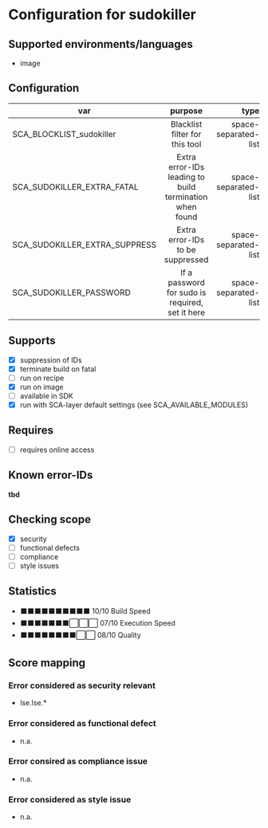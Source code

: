 # Configuration for sudokiller

## Supported environments/languages

* image

## Configuration

| var | purpose | type | default |
| ------------- |:-------------:| -----:| -----:
| SCA_BLOCKLIST_sudokiller | Blacklist filter for this tool | space-separated-list | ""
| SCA_SUDOKILLER_EXTRA_FATAL | Extra error-IDs leading to build termination when found | space-separated-list | "":
| SCA_SUDOKILLER_EXTRA_SUPPRESS | Extra error-IDs to be suppressed | space-separated-list | ""
| SCA_SUDOKILLER_PASSWORD | If a password for sudo is required, set it here | space-separated-list | "usr sud fst sys sec ret"

## Supports

* [x] suppression of IDs
* [x] terminate build on fatal
* [ ] run on recipe
* [x] run on image
* [ ] available in SDK
* [x] run with SCA-layer default settings (see SCA_AVAILABLE_MODULES)

## Requires

* [ ] requires online access

## Known error-IDs

__tbd__

## Checking scope

* [x] security
* [ ] functional defects
* [ ] compliance
* [ ] style issues

## Statistics

* ⬛⬛⬛⬛⬛⬛⬛⬛⬛⬛ 10/10 Build Speed
* ⬛⬛⬛⬛⬛⬛⬛⬜⬜⬜ 07/10 Execution Speed
* ⬛⬛⬛⬛⬛⬛⬛⬛⬜⬜ 08/10 Quality

## Score mapping

### Error considered as security relevant

* lse.lse.*

### Error considered as functional defect

* n.a.

### Error consired as compliance issue

* n.a.

### Error considered as style issue

* n.a.
